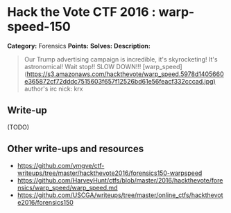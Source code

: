 # Hack the Vote CTF 2016 : warp-speed-150

**Category:** Forensics
**Points:**
**Solves:**
**Description:**

> Our Trump advertising campaign is incredible, it's skyrocketing\! It's astronomical\! Wait stop\!\! SLOW DOWN\!\!\!  [warp_speed](<https://s3.amazonaws.com/hackthevote/warp_speed.5978d1405660e365872cf72dddc7515603f657f12526bd61e56feacf332cccad.jpg)>    author's irc nick: krx


## Write-up

(TODO)

## Other write-ups and resources

* https://github.com/ymgve/ctf-writeups/tree/master/hackthevote2016/forensics150-warpspeed
* https://github.com/HarveyHunt/ctfs/blob/master/2016/hackthevote/forensics/warp_speed/warp_speed.md
* https://github.com/USCGA/writeups/tree/master/online_ctfs/hackthevote2016/forensics150
